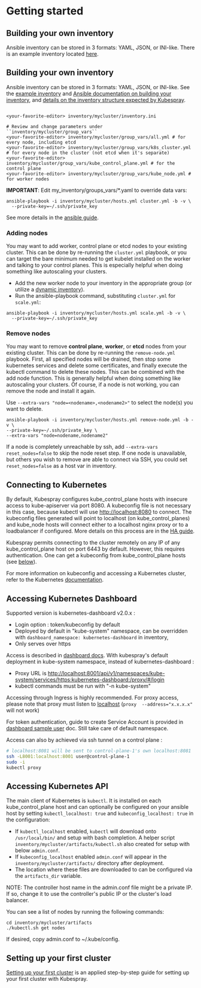 # Getting started

## Building your own inventory

Ansible inventory can be stored in 3 formats: YAML, JSON, or INI-like. There is
an example inventory located
[here](https://github.com/kubernetes-sigs/kubespray/blob/master/inventory/sample/inventory.ini).

## Building your own inventory

Ansible inventory can be stored in 3 formats: YAML, JSON, or INI-like. See the
[example inventory](/inventory/sample/inventory.ini)
and [Ansible documentation on building your inventory](https://docs.ansible.com/ansible/latest/inventory_guide/intro_inventory.html),
and [details on the inventory structure expected by Kubespray](/docs/ansible/inventory.md).


```ShellSession

<your-favorite-editor> inventory/mycluster/inventory.ini

# Review and change parameters under ``inventory/mycluster/group_vars``
<your-favorite-editor> inventory/mycluster/group_vars/all.yml # for every node, including etcd
<your-favorite-editor> inventory/mycluster/group_vars/k8s_cluster.yml # for every node in the cluster (not etcd when it's separate)
<your-favorite-editor> inventory/mycluster/group_vars/kube_control_plane.yml # for the control plane
<your-favorite-editor> inventory/myclsuter/group_vars/kube_node.yml # for worker nodes
```

**IMPORTANT**: Edit my\_inventory/groups\_vars/\*.yaml to override data vars:

```ShellSession
ansible-playbook -i inventory/mycluster/hosts.yml cluster.yml -b -v \
  --private-key=~/.ssh/private_key
```

See more details in the [ansible guide](/docs/ansible/ansible.md).

### Adding nodes

You may want to add worker, control plane or etcd nodes to your existing cluster. This can be done by re-running the `cluster.yml` playbook, or you can target the bare minimum needed to get kubelet installed on the worker and talking to your control planes. This is especially helpful when doing something like autoscaling your clusters.

- Add the new worker node to your inventory in the appropriate group (or utilize a [dynamic inventory](https://docs.ansible.com/ansible/latest/user_guide/intro_inventory.html)).
- Run the ansible-playbook command, substituting `cluster.yml` for `scale.yml`:

```ShellSession
ansible-playbook -i inventory/mycluster/hosts.yml scale.yml -b -v \
  --private-key=~/.ssh/private_key
```

### Remove nodes

You may want to remove **control plane**, **worker**, or **etcd** nodes from your
existing cluster. This can be done by re-running the `remove-node.yml`
playbook. First, all specified nodes will be drained, then stop some
kubernetes services and delete some certificates,
and finally execute the kubectl command to delete these nodes.
This can be combined with the add node function. This is generally helpful
when doing something like autoscaling your clusters. Of course, if a node
is not working, you can remove the node and install it again.

Use `--extra-vars "node=<nodename>,<nodename2>"` to select the node(s) you want to delete.

```ShellSession
ansible-playbook -i inventory/mycluster/hosts.yml remove-node.yml -b -v \
--private-key=~/.ssh/private_key \
--extra-vars "node=nodename,nodename2"
```

If a node is completely unreachable by ssh, add `--extra-vars reset_nodes=false`
to skip the node reset step. If one node is unavailable, but others you wish
to remove are able to connect via SSH, you could set `reset_nodes=false` as a host
var in inventory.

## Connecting to Kubernetes

By default, Kubespray configures kube_control_plane hosts with insecure access to
kube-apiserver via port 8080. A kubeconfig file is not necessary in this case,
because kubectl will use <http://localhost:8080> to connect. The kubeconfig files
generated will point to localhost (on kube_control_planes) and kube_node hosts will
connect either to a localhost nginx proxy or to a loadbalancer if configured.
More details on this process are in the [HA guide](/docs/operations/ha-mode.md).

Kubespray permits connecting to the cluster remotely on any IP of any
kube_control_plane host on port 6443 by default. However, this requires
authentication. One can get a kubeconfig from kube_control_plane hosts
(see [below](#accessing-kubernetes-api)).

For more information on kubeconfig and accessing a Kubernetes cluster, refer to
the Kubernetes [documentation](https://kubernetes.io/docs/tasks/access-application-cluster/configure-access-multiple-clusters/).

## Accessing Kubernetes Dashboard

Supported version is kubernetes-dashboard v2.0.x :

- Login option : token/kubeconfig by default
- Deployed by default in "kube-system" namespace, can be overridden with `dashboard_namespace: kubernetes-dashboard` in inventory,
- Only serves over https

Access is described in [dashboard docs](https://github.com/kubernetes/dashboard/tree/master/docs/user/accessing-dashboard). With kubespray's default deployment in kube-system namespace, instead of kubernetes-dashboard :

- Proxy URL is <http://localhost:8001/api/v1/namespaces/kube-system/services/https:kubernetes-dashboard:/proxy/#/login>
- kubectl commands must be run with "-n kube-system"

Accessing through Ingress is highly recommended. For proxy access, please note that proxy must listen to [localhost](https://github.com/kubernetes/dashboard/issues/692#issuecomment-220492484) (`proxy  --address="x.x.x.x"` will not work)

For token authentication, guide to create Service Account is provided in [dashboard sample user](https://github.com/kubernetes/dashboard/blob/master/docs/user/access-control/creating-sample-user.md) doc. Still take care of default namespace.

Access can also by achieved via ssh tunnel on a control plane :

```bash
# localhost:8081 will be sent to control-plane-1's own localhost:8081
ssh -L8001:localhost:8001 user@control-plane-1
sudo -i
kubectl proxy
```

## Accessing Kubernetes API

The main client of Kubernetes is `kubectl`. It is installed on each kube_control_plane
host and can optionally be configured on your ansible host by setting
`kubectl_localhost: true` and `kubeconfig_localhost: true` in the configuration:

- If `kubectl_localhost` enabled, `kubectl` will download onto `/usr/local/bin/` and setup with bash completion. A helper script `inventory/mycluster/artifacts/kubectl.sh` also created for setup with below `admin.conf`.
- If `kubeconfig_localhost` enabled `admin.conf` will appear in the `inventory/mycluster/artifacts/` directory after deployment.
- The location where these files are downloaded to can be configured via the `artifacts_dir` variable.

NOTE: The controller host name in the admin.conf file might be a private IP. If so, change it to use the controller's public IP or the cluster's load balancer.

You can see a list of nodes by running the following commands:

```ShellSession
cd inventory/mycluster/artifacts
./kubectl.sh get nodes
```

If desired, copy admin.conf to ~/.kube/config.

## Setting up your first cluster

[Setting up your first cluster](/docs/getting_started/setting-up-your-first-cluster.md) is an
 applied step-by-step guide for setting up your first cluster with Kubespray.
